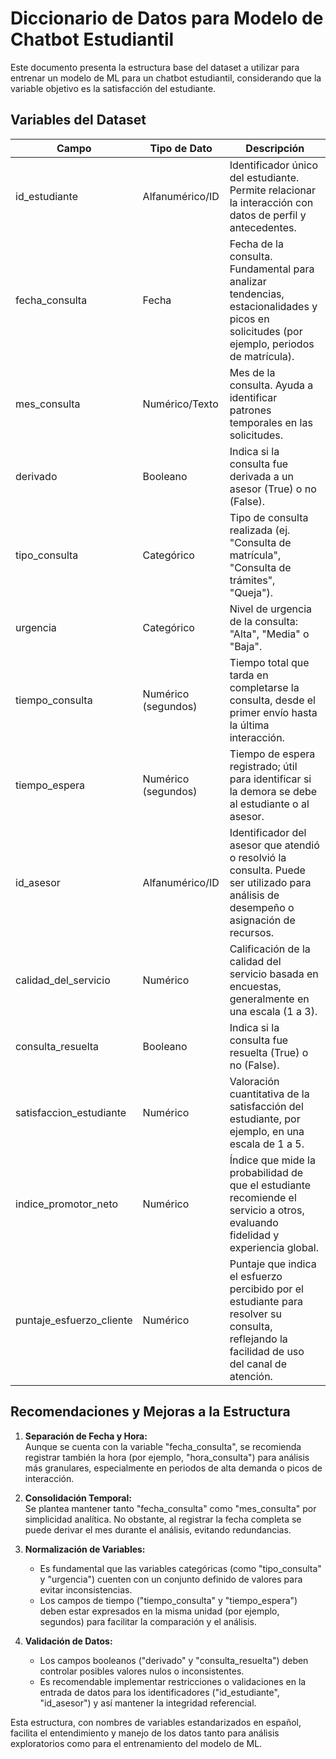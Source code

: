 # Diccionario de Datos para Modelo de Chatbot Estudiantil

Este documento presenta la estructura base del dataset a utilizar para entrenar un modelo de ML para un chatbot estudiantil, considerando que la variable objetivo es la satisfacción del estudiante.

## Variables del Dataset

| Campo                         | Tipo de Dato        | Descripción                                                                                                                                |
|-------------------------------|---------------------|--------------------------------------------------------------------------------------------------------------------------------------------|
| id_estudiante                 | Alfanumérico/ID     | Identificador único del estudiante. Permite relacionar la interacción con datos de perfil y antecedentes.                                  |
| fecha_consulta                | Fecha               | Fecha de la consulta. Fundamental para analizar tendencias, estacionalidades y picos en solicitudes (por ejemplo, periodos de matrícula).   |
| mes_consulta                  | Numérico/Texto      | Mes de la consulta. Ayuda a identificar patrones temporales en las solicitudes.                                                           |
| derivado                    | Booleano            | Indica si la consulta fue derivada a un asesor (True) o no (False).                                                                        |
| tipo_consulta                 | Categórico          | Tipo de consulta realizada (ej. "Consulta de matrícula", "Consulta de trámites", "Queja").                                                 |
| urgencia                      | Categórico          | Nivel de urgencia de la consulta: "Alta", "Media" o "Baja".                                                                                |
| tiempo_consulta               | Numérico (segundos) | Tiempo total que tarda en completarse la consulta, desde el primer envío hasta la última interacción.                                        |
| tiempo_espera                 | Numérico (segundos) | Tiempo de espera registrado; útil para identificar si la demora se debe al estudiante o al asesor.                                           |
| id_asesor                     | Alfanumérico/ID     | Identificador del asesor que atendió o resolvió la consulta. Puede ser utilizado para análisis de desempeño o asignación de recursos.         |
| calidad_del_servicio          | Numérico            | Calificación de la calidad del servicio basada en encuestas, generalmente en una escala (1 a 3).                                               |
| consulta_resuelta             | Booleano            | Indica si la consulta fue resuelta (True) o no (False).                                                                                    |
| satisfaccion_estudiante       | Numérico            | Valoración cuantitativa de la satisfacción del estudiante, por ejemplo, en una escala de 1 a 5.                                              |
| indice_promotor_neto          | Numérico            | Índice que mide la probabilidad de que el estudiante recomiende el servicio a otros, evaluando fidelidad y experiencia global.                |
| puntaje_esfuerzo_cliente      | Numérico            | Puntaje que indica el esfuerzo percibido por el estudiante para resolver su consulta, reflejando la facilidad de uso del canal de atención.   |

## Recomendaciones y Mejoras a la Estructura

1. **Separación de Fecha y Hora:**  
   Aunque se cuenta con la variable "fecha_consulta", se recomienda registrar también la hora (por ejemplo, "hora_consulta") para análisis más granulares, especialmente en periodos de alta demanda o picos de interacción.

2. **Consolidación Temporal:**  
   Se plantea mantener tanto "fecha_consulta" como "mes_consulta" por simplicidad analítica. No obstante, al registrar la fecha completa se puede derivar el mes durante el análisis, evitando redundancias.

3. **Normalización de Variables:**  
   - Es fundamental que las variables categóricas (como "tipo_consulta" y "urgencia") cuenten con un conjunto definido de valores para evitar inconsistencias.  
   - Los campos de tiempo ("tiempo_consulta" y "tiempo_espera") deben estar expresados en la misma unidad (por ejemplo, segundos) para facilitar la comparación y el análisis.

4. **Validación de Datos:**  
   - Los campos booleanos ("derivado" y "consulta_resuelta") deben controlar posibles valores nulos o inconsistentes.  
   - Es recomendable implementar restricciones o validaciones en la entrada de datos para los identificadores ("id_estudiante", "id_asesor") y así mantener la integridad referencial.

Esta estructura, con nombres de variables estandarizados en español, facilita el entendimiento y manejo de los datos tanto para análisis exploratorios como para el entrenamiento del modelo de ML.